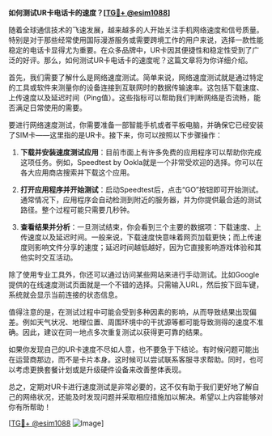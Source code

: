 **如何测试UR卡电话卡的速度？[[TG💪+ @esim1088](https://t.me/s/esim1088)]**

随着全球通信技术的飞速发展，越来越多的人开始关注手机网络速度和信号质量。特别是对于那些经常使用国际漫游服务或需要跨境工作的用户来说，选择一款性能稳定的电话卡显得尤为重要。在众多品牌中，UR卡因其便捷性和稳定性受到了广泛的好评。那么，如何测试UR卡电话卡的速度呢？这篇文章将为你详细介绍。

首先，我们需要了解什么是网络速度测试。简单来说，网络速度测试就是通过特定的工具或软件来测量你的设备连接到互联网时的数据传输速率。这包括下载速度、上传速度以及延迟时间（Ping值）。这些指标可以帮助我们判断网络是否流畅，能否满足日常使用的需要。

要进行网络速度测试，你需要准备一部智能手机或者平板电脑，并确保它已经安装了SIM卡——这里指的是UR卡。接下来，你可以按照以下步骤操作：

1. **下载并安装速度测试应用**：目前市面上有许多免费的应用程序可以帮助你完成这项任务。例如，Speedtest by Ookla就是一个非常受欢迎的选择。你可以在各大应用商店搜索并下载这个应用。

2. **打开应用程序并开始测试**：启动Speedtest后，点击“GO”按钮即可开始测试。通常情况下，应用程序会自动检测到附近的服务器，并为你提供最合适的测试路径。整个过程可能只需要几秒钟。

3. **查看结果并分析**：一旦测试结束，你会看到三个主要的数据项：下载速度、上传速度以及延迟时间。一般来说，下载速度快意味着网页加载更快；而上传速度则影响文件分享的速度；延迟时间越低越好，因为它直接影响游戏体验和其他实时交互活动。

除了使用专业工具外，你还可以通过访问某些网站来进行手动测试。比如Google提供的在线速度测试页面就是一个不错的选择。只需输入URL，然后按下回车键，系统就会显示当前连接的状态信息。

值得注意的是，在测试过程中可能会受到多种因素的影响，从而导致结果出现偏差。例如天气状况、地理位置、周围环境中的干扰源等都可能导致测得的速度不准确。因此，建议在同一地点多次重复测试以获得更可靠的结果。

如果你发现自己的UR卡速度不尽如人意，也不要急于下结论。有时候问题可能出在运营商那边，而不是卡片本身。这时候可以尝试联系客服寻求帮助。同时，也可以考虑更换套餐计划或是升级硬件设备来改善整体表现。

总之，定期对UR卡进行速度测试是非常必要的，这不仅有助于我们更好地了解自己的网络状况，还能及时发现问题并采取相应措施加以解决。希望以上内容能够对你有所帮助！

[[TG💪+ @esim1088](https://t.me/s/esim1088) ![Image](https://i.postimg.cc/4NQfJmqS/Snipaste-2025-05-13-00-14-12.png)]